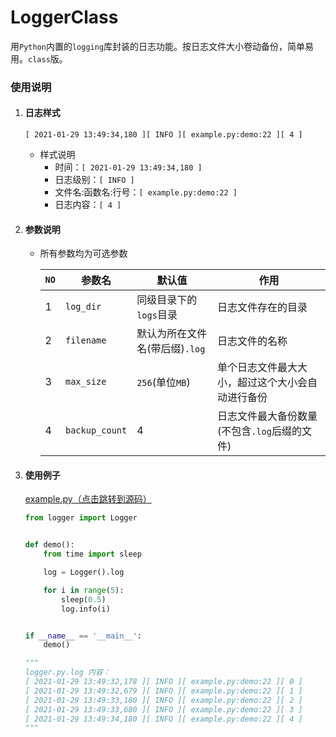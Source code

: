 # LoggerClass

用`Python`内置的`logging`库封装的日志功能。按日志文件大小卷动备份，简单易用。`class`版。

### 使用说明

1. #### 日志样式
    ```shell
    [ 2021-01-29 13:49:34,180 ][ INFO ][ example.py:demo:22 ][ 4 ]
    ```
    + 样式说明
        + 时间：`[ 2021-01-29 13:49:34,180 ]`
        + 日志级别：`[ INFO ]`
        + 文件名:函数名:行号：`[ example.py:demo:22 ]`
        + 日志内容：`[ 4 ]`

2. #### 参数说明
    + 所有参数均为可选参数

      |`NO` | 参数名 | 默认值| 作用 |
      |---|  ---  | ---  | --- |
      | 1  | `log_dir`        |同级目录下的`logs`目录 | 日志文件存在的目录    |
      | 2  | `filename`       |默认为所在文件名(带后缀)`.log` | 日志文件的名称  |
      | 3  | `max_size`       |`256`(单位`MB`) | 单个日志文件最大大小，超过这个大小会自动进行备份|
      | 4  | `backup_count`   |4 | 日志文件最大备份数量(不包含`.log`后缀的文件)|

3. #### 使用例子   
   [example.py（点击跳转到源码）](example.py)
   ```python
   from logger import Logger
   
   
   def demo():
       from time import sleep
   
       log = Logger().log
   
       for i in range(5):
           sleep(0.5)
           log.info(i)
   
   
   if __name__ == '__main__':
       demo()
   
   """
   logger.py.log 内容：
   [ 2021-01-29 13:49:32,178 ][ INFO ][ example.py:demo:22 ][ 0 ]
   [ 2021-01-29 13:49:32,679 ][ INFO ][ example.py:demo:22 ][ 1 ]
   [ 2021-01-29 13:49:33,180 ][ INFO ][ example.py:demo:22 ][ 2 ]
   [ 2021-01-29 13:49:33,680 ][ INFO ][ example.py:demo:22 ][ 3 ]
   [ 2021-01-29 13:49:34,180 ][ INFO ][ example.py:demo:22 ][ 4 ]
   """
   ```
